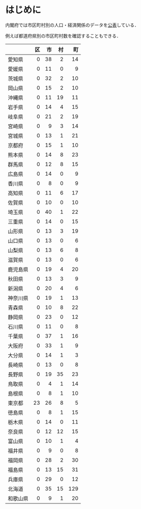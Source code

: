 # はじめに

内閣府では市区町村別の人口・経済関係のデータを[公表](http://www5.cao.go.jp/keizai-shimon/kaigi/special/future/keizai-jinkou_data.html)している．

例えば都道府県別の市区町村数を確認することもできる．

|         | 区| 市| 村|  町|
|:--------|--:|--:|--:|---:|
|愛知県   |  0| 38|  2|  14|
|愛媛県   |  0| 11|  0|   9|
|茨城県   |  0| 32|  2|  10|
|岡山県   |  0| 15|  2|  10|
|沖縄県   |  0| 11| 19|  11|
|岩手県   |  0| 14|  4|  15|
|岐阜県   |  0| 21|  2|  19|
|宮崎県   |  0|  9|  3|  14|
|宮城県   |  0| 13|  1|  21|
|京都府   |  0| 15|  1|  10|
|熊本県   |  0| 14|  8|  23|
|群馬県   |  0| 12|  8|  15|
|広島県   |  0| 14|  0|   9|
|香川県   |  0|  8|  0|   9|
|高知県   |  0| 11|  6|  17|
|佐賀県   |  0| 10|  0|  10|
|埼玉県   |  0| 40|  1|  22|
|三重県   |  0| 14|  0|  15|
|山形県   |  0| 13|  3|  19|
|山口県   |  0| 13|  0|   6|
|山梨県   |  0| 13|  6|   8|
|滋賀県   |  0| 13|  0|   6|
|鹿児島県 |  0| 19|  4|  20|
|秋田県   |  0| 13|  3|   9|
|新潟県   |  0| 20|  4|   6|
|神奈川県 |  0| 19|  1|  13|
|青森県   |  0| 10|  8|  22|
|静岡県   |  0| 23|  0|  12|
|石川県   |  0| 11|  0|   8|
|千葉県   |  0| 37|  1|  16|
|大阪府   |  0| 33|  1|   9|
|大分県   |  0| 14|  1|   3|
|長崎県   |  0| 13|  0|   8|
|長野県   |  0| 19| 35|  23|
|鳥取県   |  0|  4|  1|  14|
|島根県   |  0|  8|  1|  10|
|東京都   | 23| 26|  8|   5|
|徳島県   |  0|  8|  1|  15|
|栃木県   |  0| 14|  0|  11|
|奈良県   |  0| 12| 12|  15|
|富山県   |  0| 10|  1|   4|
|福井県   |  0|  9|  0|   8|
|福岡県   |  0| 28|  2|  30|
|福島県   |  0| 13| 15|  31|
|兵庫県   |  0| 29|  0|  12|
|北海道   |  0| 35| 15| 129|
|和歌山県 |  0|  9|  1|  20|

